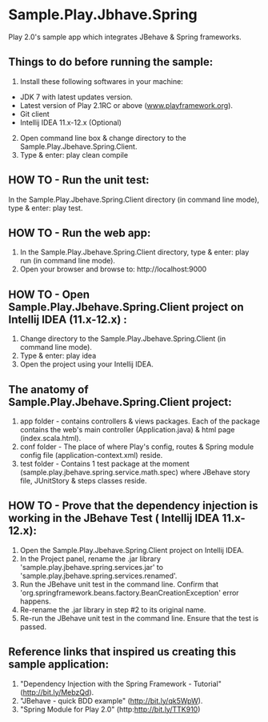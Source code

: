 Sample.Play.Jbhave.Spring
=========================

Play 2.0's sample app which integrates JBehave &amp; Spring frameworks.

Things to do before running the sample:
---------------------------------------
1. Install these following softwares in your machine:
  - JDK 7 with latest updates version.
  - Latest version of Play 2.1RC or above (www.playframework.org).
  - Git client
  - Intellij IDEA 11.x-12.x (Optional)
2. Open command line box & change directory to the Sample.Play.Jbehave.Spring.Client.
3. Type & enter: play clean compile

HOW TO - Run the unit test:
---------------------------
In the Sample.Play.Jbehave.Spring.Client directory (in command line mode), type & enter: play test.

HOW TO - Run the web app:
-------------------------
1. In the Sample.Play.Jbehave.Spring.Client directory, type & enter: play run (in command line mode). 
2. Open your browser and browse to: http://localhost:9000

HOW TO - Open Sample.Play.Jbehave.Spring.Client project on Intellij IDEA (11.x-12.x) :
--------------------------------------------------------------------------------------
1. Change directory to the Sample.Play.Jbehave.Spring.Client (in command line mode).  
2. Type & enter: play idea
3. Open the project using your Intellij IDEA.

The anatomy of Sample.Play.Jbehave.Spring.Client project:
---------------------------------------------------------
1. app folder - contains controllers & views packages. Each of the package contains the web's main controller (Application.java) & html page (index.scala.html).
2. conf folder - The place of where Play's config, routes & Spring module config file (application-context.xml) reside. 
3. test folder - Contains 1 test package at the moment (sample.play.jbehave.spring.service.math.spec) where JBehave story file, JUnitStory & steps classes reside.

HOW TO - Prove that the dependency injection is working in the JBehave Test ( Intellij IDEA 11.x-12.x):
-------------------------------------------------------------------------------------------------------
1. Open the Sample.Play.Jbehave.Spring.Client project on Intellij IDEA.
2. In the Project panel, rename the .jar library 'sample.play.jbehave.spring.services.jar' to 'sample.play.jbehave.spring.services.renamed'.
3. Run the JBehave unit test in the command line. Confirm that 'org.springframework.beans.factory.BeanCreationException' error happens.
4. Re-rename the .jar library in step #2 to its original name.
5. Re-run the JBehave unit test in the command line. Ensure that the test is passed.

Reference links that inspired us creating this sample application:
------------------------------------------------------------------
1. "Dependency Injection with the Spring Framework - Tutorial" (http://bit.ly/MebzQd).
2. "JBehave - quick BDD example" (http://bit.ly/qk5WpW).
3. "Spring Module for Play 2.0" (http:http://bit.ly/TTK910)